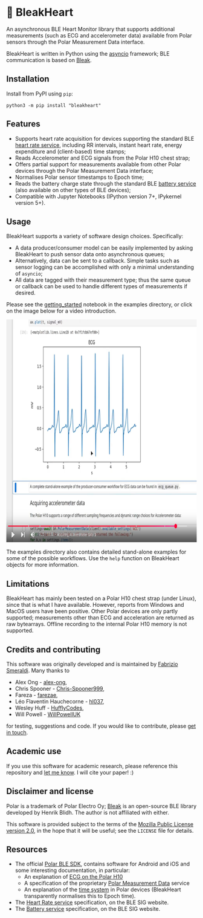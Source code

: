 # 🖤 BleakHeart 

An asynchronous BLE Heart Monitor library that supports additional measurements (such as ECG and accelerometer data) available from Polar sensors through the Polar Measurement Data interface. 

BleakHeart is written in Python using the [asyncio](https://docs.python.org/3/library/asyncio.html) framework; BLE communication is based on [Bleak](https://bleak.readthedocs.io/en/latest/#).

## Installation

Install from PyPI using ```pip```:
```
python3 -m pip install "bleakheart"
```

## Features

* Supports heart rate acquisition for devices supporting the standard BLE [heart rate service](https://www.bluetooth.com/specifications/specs/heart-rate-service-1-0/), including RR intervals, instant heart rate, energy expenditure and (client-based) time stamps;
* Reads Accelerometer and ECG signals from the Polar H10 chest strap; 
* Offers partial support for measurements available from other Polar devices through the Polar Measurement Data interface;
* Normalises Polar sensor timestamps to Epoch time; 
* Reads the battery charge state through the standard BLE [battery service](https://www.bluetooth.com/specifications/specs/battery-service/) (also available on other types of BLE devices);
* Compatible with Jupyter Notebooks (IPython version 7+, IPykernel version 5+).

## Usage

BleakHeart supports a variety of software design choices. Specifically:
* A data producer/consumer model can be easily implemented by asking BleakHeart to push sensor data onto asynchronous queues;
* Alternatively, data can be sent to a callback. Simple tasks such as sensor logging can be accomplished with only a minimal understanding of ```asyncio```;
* All data are tagged with their measurement type; thus the same queue or callback can be used to handle different types of measurements if desired.

Please see the [getting_started](examples/getting_started.ipynb) notebook in the examples directory, or click on the image below for a video introduction. 

<a href="https://youtu.be/WzNl-cQH7HU"><img src="screenshot.png" align="centre" height="590" width="800" ></a>


The examples directory also contains detailed stand-alone examples for some of the possible workflows. Use the ```help``` function on BleakHeart objects for more information.

## Limitations

BleakHeart has mainly been tested on a Polar H10 chest strap (under Linux), since that is what I have available. However, reports from Windows and MacOS users have been positive. Other Polar devices are only partly supported; measurements other than ECG and acceleration are returned as raw bytearrays. Offline recording to the internal Polar H10 memory is not supported.

## Credits and contributing

This software was originally developed and is maintained by [Fabrizio Smeraldi](http://www.eecs.qmul.ac.uk/~fabri/). Many thanks to 

* Alex Ong - [alex-ong](https://github.com/alex-ong),
* Chris Spooner - [Chris-Spooner999](https://github.com/Chris-Spooner999),
* Fareza - [farezae](https://github.com/farezae),
* Léo Flaventin Hauchecorne - [hl037](https://github.com/hl037),
* Wesley Huff - [HufflyCodes](https://github.com/HufflyCodes),
* Will Powell - [WillPowellUK](https://github.com/WillPowellUK)

for testing, suggestions and code. If you would like to contribute, please [get in touch](mailto:fabrizio@smeraldi.net).

## Academic use

If you use this software for academic research, please reference this repository and [let me know](mailto:fabrizio@smeraldi.net). I will cite your paper! :)

## Disclaimer and license

Polar is a trademark of Polar Electro Oy; [Bleak](https://bleak.readthedocs.io/en/latest/#) is an open-source BLE library developed by Henrik Blidh. The author is not affiliated with either.

This software is provided subject to the terms of the [Mozilla Public License version 2.0](https://www.mozilla.org/en-US/MPL/2.0/), in the hope that it will be useful; see the ```LICENSE``` file for details.

## Resources

* The official [Polar BLE SDK](https://github.com/polarofficial/polar-ble-sdk), contains software for Android and iOS and some interesting documentation, in particular:
    * An explanation of [ECG on the Polar H10](https://github.com/polarofficial/polar-ble-sdk/blob/master/technical_documentation/H10_ECG_Explained.docx)
    * A specification of the proprietary [Polar Measurement Data](https://github.com/polarofficial/polar-ble-sdk/blob/52ef4c4b77e5f83b0839f0f4f72623a9b9d79372/technical_documentation/Polar_Measurement_Data_Specification.pdf) service
    * An explanation of the [time system](https://github.com/polarofficial/polar-ble-sdk/blob/master/documentation/TimeSystemExplained.md) in Polar devices (BleakHeart transparently normalises this to Epoch time).
* The [Heart Rate service](https://www.bluetooth.com/specifications/specs/heart-rate-service-1-0/) specification, on  the BLE SIG website.
* The [Battery service](https://www.bluetooth.com/specifications/specs/battery-service/) specification, on the BLE SIG website.
